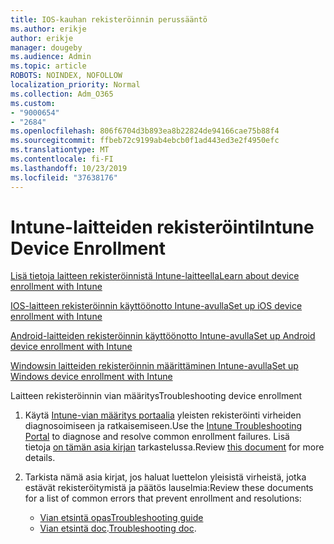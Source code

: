 ```yaml
---
title: IOS-kauhan rekisteröinnin perussääntö
ms.author: erikje
author: erikje
manager: dougeby
ms.audience: Admin
ms.topic: article
ROBOTS: NOINDEX, NOFOLLOW
localization_priority: Normal
ms.collection: Adm_O365
ms.custom:
- "9000654"
- "2684"
ms.openlocfilehash: 806f6704d3b893ea8b22824de94166cae75b88f4
ms.sourcegitcommit: ffbeb72c9199ab4ebcb0f1ad443ed3e2f4950efc
ms.translationtype: MT
ms.contentlocale: fi-FI
ms.lasthandoff: 10/23/2019
ms.locfileid: "37638176"
---
```

# <a name="intune-device-enrollment"></a><span data-ttu-id="e7351-102">Intune-laitteiden rekisteröinti</span><span class="sxs-lookup"><span data-stu-id="e7351-102">Intune Device Enrollment</span></span>

[<span data-ttu-id="e7351-103">Lisä tietoja laitteen rekisteröinnistä Intune-laitteella</span><span class="sxs-lookup"><span data-stu-id="e7351-103">Learn about device enrollment with Intune</span></span>](https://docs.microsoft.com/intune/enrollment/device-enrollment)

[<span data-ttu-id="e7351-104">IOS-laitteen rekisteröinnin käyttöönotto Intune-avulla</span><span class="sxs-lookup"><span data-stu-id="e7351-104">Set up iOS device enrollment with Intune</span></span>](https://docs.microsoft.com/intune/enrollment/ios-enroll)

[<span data-ttu-id="e7351-105">Android-laitteiden rekisteröinnin käyttöönotto Intune-avulla</span><span class="sxs-lookup"><span data-stu-id="e7351-105">Set up Android device enrollment with Intune</span></span>](https://docs.microsoft.com/intune/android-enroll)

[<span data-ttu-id="e7351-106">Windowsin laitteiden rekisteröinnin määrittäminen Intune-avulla</span><span class="sxs-lookup"><span data-stu-id="e7351-106">Set up Windows device enrollment with Intune</span></span>](https://docs.microsoft.com/intune/windows-enroll)

<span data-ttu-id="e7351-107">Laitteen rekisteröinnin vian määritys</span><span class="sxs-lookup"><span data-stu-id="e7351-107">Troubleshooting device enrollment</span></span>

1. <span data-ttu-id="e7351-108">Käytä [Intune-vian määritys portaalia](https://devicemanagement.microsoft.com/#blade/Microsoft_Intune_DeviceSettings/TroubleshootBlade) yleisten rekisteröinti virheiden diagnosoimiseen ja ratkaisemiseen.</span><span class="sxs-lookup"><span data-stu-id="e7351-108">Use the [Intune Troubleshooting Portal](https://devicemanagement.microsoft.com/#blade/Microsoft_Intune_DeviceSettings/TroubleshootBlade) to diagnose and resolve common enrollment failures.</span></span> <span data-ttu-id="e7351-109">Lisä tietoja [on tämän asia kirjan](https://docs.microsoft.com/intune/help-desk-operators) tarkastelussa.</span><span class="sxs-lookup"><span data-stu-id="e7351-109">Review [this document](https://docs.microsoft.com/intune/help-desk-operators) for more details.</span></span>

2. <span data-ttu-id="e7351-110">Tarkista nämä asia kirjat, jos haluat luettelon yleisistä virheistä, jotka estävät rekisteröitymistä ja päätös lauselmia:</span><span class="sxs-lookup"><span data-stu-id="e7351-110">Review these documents for a list of common errors that prevent enrollment and resolutions:</span></span>
    - [<span data-ttu-id="e7351-111">Vian etsintä opas</span><span class="sxs-lookup"><span data-stu-id="e7351-111">Troubleshooting guide</span></span>](https://support.microsoft.com/help/4469913/troubleshooting-windows-device-enrollment-problems-in-microsoft-intune)
    - <span data-ttu-id="e7351-112">[Vian etsintä doc](https://docs.microsoft.com/intune/troubleshoot-device-enrollment-in-intune).</span><span class="sxs-lookup"><span data-stu-id="e7351-112">[Troubleshooting doc](https://docs.microsoft.com/intune/troubleshoot-device-enrollment-in-intune).</span></span>
